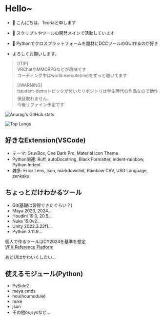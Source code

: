 # Hello~

- 👋 こんにちは、Teoriaと申します
- 👀 スクリプトやツールの開発メインで活動しています
- 🤟 Pythonでクロスプラットフォームを題材にDCCツールのGUI作るのが好き

- よろしくお願いします。

> [!TIP]\
> VRChatやMMORPGなどが趣味です\
> コーディング中はworld.execute(me)をずっと聴いてます

> [!WARNING]\
> ❗student-demoトピックが付いたリポジトリは学生時代の作品なので動作保証取れません...\
> 今後リファイン予定です

![Anurag's GitHub stats](https://github-readme-stats.vercel.app/api?username=Teoria-D&show_icons=true&theme=gruvbox)

![Top Langs](https://github-readme-stats.vercel.app/api/top-langs/?username=Teoria-D&layout=compact&theme=gruvbox
)

## 好きなExtension(VSCode)

- テーマ: GruvBox, One Dark Pro, Material Icon Theme
- Python関連: Ruff, autoDocstring, Black Formatter, indent-rainbow, Python Indent
- 雑多: Error Lens, json, markdownlint, Rainbow CSV, USD Language, zenkaku

## ちょっとだけわかるツール

- Git(基礎は習得できたぐらい？)
- Maya 2020, 2024...
- Houdini 19.0, 20.5...
- Nuke 15.0v2...
- Unity 2022.3.22f1...
- Python 3.11.9...

個人で作るツールはCY2024を基準を想定\
[VFX Reference Platform](https://vfxplatform.com/)

あとUIはかわいくしたい...

## 使えるモジュール(Python)

- PySide2
- maya.cmds
- hou(houmodule)
- nuke
- json
- その他os,sysなど...
<!---
Teoria-D/Teoria-D is a ✨ special ✨ repository because its `README.md` (this file) appears on your GitHub profile.
You can click the Preview link to take a look at your changes.
--->
